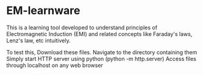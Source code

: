 # EM-learnware
This is a learning tool developed to understand principles of Electromagnetic Induction (EMI) and related concepts like Faraday's laws, Lenz's law, etc intuitively. 

To test this, 
Download these files.
Navigate to the directory containing them
Simply start HTTP server using python (python -m http.server)
Access files through localhost on any web browser
